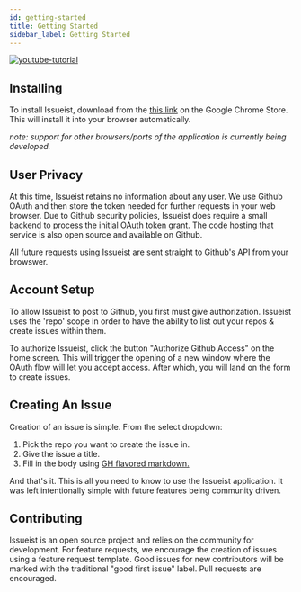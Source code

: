 ```yaml
---
id: getting-started
title: Getting Started
sidebar_label: Getting Started
---
```


[![youtube-tutorial](http://img.youtube.com/vi/6ISKA1CQB-M/0.jpg)](http://www.youtube.com/watch?v=6ISKA1CQB-M "Youtube - Issueist Tutorial")

## Installing

To install Issueist, download from the [this link](https://chrome.google.com/webstore/detail/issueist/eiekclnnglajcfmddidpcipngednfena) on the Google Chrome Store. This will install it into your browser automatically.

_note: support for other browsers/ports of the application is currently being developed._

## User Privacy

At this time, Issueist retains no information about any user. We use Github OAuth and then store the token needed for further requests in your web browser. Due to Github security policies, Issueist does require a small backend to process the initial OAuth token grant. The code hosting that service is also open source and available on Github.

All future requests using Issueist are sent straight to Github's API from your browswer.

## Account Setup

To allow Issueist to post to Github, you first must give authorization. Issueist uses the 'repo' scope in order to have the ability to list out your repos & create issues within them.

To authorize Issueist, click the button "Authorize Github Access" on the home screen. This will trigger the opening of a new window where the OAuth flow will let you accept access. After which, you will land on the form to create issues.

## Creating An Issue

Creation of an issue is simple. From the select dropdown:

1. Pick the repo you want to create the issue in.
2. Give the issue a title.
3. Fill in the body using [GH flavored markdown.](https://guides.github.com/features/mastering-markdown/)

And that's it. This is all you need to know to use the Issueist application. It was left intentionally simple with future features being community driven.

## Contributing

Issueist is an open source project and relies on the community for development. For feature requests, we encourage the creation of issues using a feature request template. Good issues for new contributors will be marked with the traditional "good first issue" label. Pull requests are encouraged.